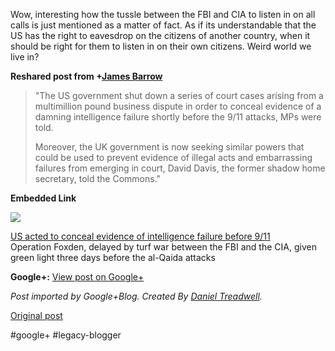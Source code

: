 <!--
date: '2012-03-28'
published: true
slug: 2012-03-wow-interesting-how-tussle-between-fbi
time_to_read: 5
title: 'Wow, interesting how the tussle between the FBI and CIA to listen in on

  all calls...'
-->

Wow, interesting how the tussle between the FBI and CIA to listen in on all calls is just mentioned as a matter of fact. As if its understandable that the US has the right to eavesdrop on the citizens of another country, when it should be right for them to listen in on their own citizens. Weird world we live in?  
  
**Reshared post from +[James Barrow](https://plus.google.com/101386134866913345039)**  
> "The US government shut down a series of court cases arising from a multimillion pound business dispute in order to conceal evidence of a damning intelligence failure shortly before the 9/11 attacks, MPs were told.  
>   
> Moreover, the UK government is now seeking similar powers that could be used to prevent evidence of illegal acts and embarrassing failures from emerging in court, David Davis, the former shadow home secretary, told the Commons."

**Embedded Link**

  

![](http://images0-focus-opensocial.googleusercontent.com/gadgets/proxy?container=focus&gadget=a&resize_h=100&url=https%3A%2F%2Fstatic-secure.guim.co.uk%2Fsys-images%2FGuardian%2FPix%2Fpictures%2F2012%2F3%2F27%2F1332876332598%2FUSA---September-11---Nort-004.jpg)

  
 [US acted to conceal evidence of intelligence failure before 9/11](http://www.guardian.co.uk/world/2012/mar/27/us-intelligence-failure-911-fbi-cia)  
 Operation Foxden, delayed by turf war between the FBI and the CIA, given green light three days before the al-Qaida attacks

**Google+:** [View post on Google+](https://plus.google.com/103392016560023386646/posts/ippmPcRm295)

  
  
*Post imported by Google+Blog. Created By [Daniel Treadwell](http://minimali.se/).*

[Original post](https://ysfk.blogspot.com/2012/03/wow-interesting-how-tussle-between-fbi.html)

#google+ #legacy-blogger 